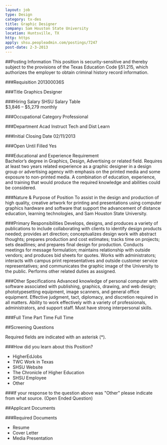 ```yaml
---
layout: job
type: Design
category: tx-des
title: Graphic Designer
company: Sam Houston State University
location: Huntsville, TX
http: https
apply: shsu.peopleadmin.com/postings/7247
post-date: 2-3-2013
---
```


##Posting Information
This position is security-sensitive and thereby subject to the provisions of the Texas Education Code §51.215, which authorizes the employer to obtain criminal history record information.

###Requisition
201300036S

###Title
Graphics Designer

###Hiring Salary
SHSU Salary Table	
$3,846 – $5,279 monthly

###Occupational Category
Professional

###Department
Acad Instruct Tech and Dist Learn

###Initial Closing Date	
02/11/2013
	
###Open Until Filled
Yes

###Educational and Experience Requirement	
Bachelor’s degree in Graphics, Design, Advertising or related field. Requires at least two years related experience as a graphic designer in a design group or advertising agency with emphasis on the printed media and some exposure to non-printed media. A combination of education, experience, and training that would produce the required knowledge and abilities could be considered.

###Nature & Purpose of Position	
To assist in the design and production of high quality, creative artwork for printing and presentations using computer graphics hardware and software that support the advancement of distance education, learning technologies, and Sam Houston State University.

###Primary Responsibilities	
Develops, designs, and produces a variety of publications to include collaborating with clients to identify design products needed; provides art direction; conceptualizes design work with abstract thoughts; prepares production and cost estimates; tracks time on projects; sets deadlines; and prepares final design for production. Conducts meetings for message formulation; maintains relationship with outside vendors; and produces bid sheets for quotes. Works with administrators; interacts with campus print representatives and outside customer service representatives; and communicates the graphic image of the University to the public. Performs other related duties as assigned.

###Other Specifications	
Advanced knowledge of personal computer with software associated with publishing, graphics, drawing, and web design; phototypesetting equipment, image scanners, and general office equipment. Effective judgment, tact, diplomacy, and discretion required in all matters. Ability to work effectively with a variety of professionals, administrators, and support staff. Must have strong interpersonal skills.

###Full Time Part Time
Full Time

##Screening Questions

Required fields are indicated with an asterisk (*).

###How did you learn about this Position?
* HigherEdJobs
* TWC Work in Texas
* SHSU Website
* The Chronicle of Higher Education
* SHSU Employee
* Other

###If your response to the question above was "Other" please indicate from what source.
(Open Ended Question)

##Applicant Documents

###Required Documents
* Resume
* Cover Letter
* Media Presentation
